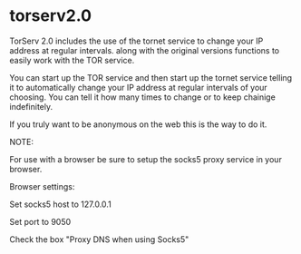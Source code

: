 # torserv2.0
TorServ 2.0 includes the use of the tornet service to change your IP address at regular intervals. along with the original versions functions to easily work with the TOR service.

You can start up the TOR service and then start up the tornet service telling it to automatically change your IP address at regular intervals of your choosing.
You can tell it how many times to change or to keep chainige indefinitely.

If you truly want to be anonymous on the web this is the way to do it.

NOTE:

For use with a browser be sure to setup the socks5 proxy service in your browser.

Browser settings:

Set socks5 host to 127.0.0.1

Set port to 9050

Check the box "Proxy DNS when using Socks5"

